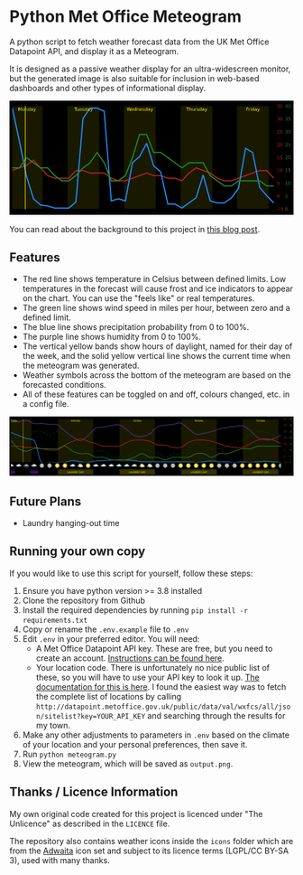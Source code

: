 # Python Met Office Meteogram
A python script to fetch weather forecast data from the UK Met Office Datapoint API, and display it as a Meteogram.

It is designed as a passive weather display for an ultra-widescreen monitor, but the generated image is also suitable for inclusion in web-based dashboards and other types of informational display.

![Meteogram animation](docs/animation.gif)

You can read about the background to this project in [this blog post](https://ianrenton.com/blog/making-meteograms-in-python/).

## Features

* The red line shows temperature in Celsius between defined limits. Low temperatures in the forecast will cause frost and ice indicators to appear on the chart. You can use the "feels like" or real temperatures.
* The green line shows wind speed in miles per hour, between zero and a defined limit.
* The blue line shows precipitation probability from 0 to 100%.
* The purple line shows humidity from 0 to 100%.
* The vertical yellow bands show hours of daylight, named for their day of the week, and the solid yellow vertical line shows the current time when the meteogram was generated.
* Weather symbols across the bottom of the meteogram are based on the forecasted conditions.
* All of these features can be toggled on and off, colours changed, etc. in a config file.

![Meteogram example](docs/example.png)

## Future Plans

* Laundry hanging-out time

## Running your own copy

If you would like to use this script for yourself, follow these steps:

1. Ensure you have python version >= 3.8 installed
2. Clone the repository from Github
3. Install the required dependencies by running `pip install -r requirements.txt`
4. Copy or rename the `.env.example` file to `.env`
5. Edit `.env` in your preferred editor. You will need:
    * A Met Office Datapoint API key. These are free, but you need to create an account. [Instructions can be found here](https://www.metoffice.gov.uk/services/data/datapoint/api).
    * Your location code. There is unfortunately no nice public list of these, so you will have to use your API key to look it up. [The documentation for this is here](https://www.metoffice.gov.uk/services/data/datapoint/uk-locations-site-list-detailed-documentation). I found the easiest way was to fetch the complete list of locations by calling `http://datapoint.metoffice.gov.uk/public/data/val/wxfcs/all/json/sitelist?key=YOUR_API_KEY` and searching through the results for my town.
6. Make any other adjustments to parameters in `.env` based on the climate of your location and your personal preferences, then save it.
7. Run `python meteogram.py`
8. View the meteogram, which will be saved as `output.png`.

## Thanks / Licence Information

My own original code created for this project is licenced under "The Unlicence" as described in the `LICENCE` file.

The repository also contains weather icons inside the `icons` folder which are from the [Adwaita](https://github.com/GNOME/adwaita-icon-theme) icon set and subject to its licence terms (LGPL/CC BY-SA 3), used with many thanks.